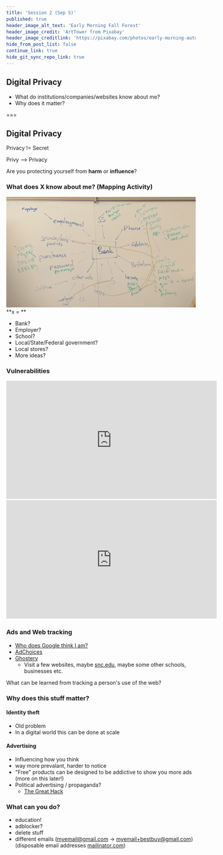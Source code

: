 ```yaml
---
title: 'Session 2 (Sep 5)'
published: true
header_image_alt_text: 'Early Morning Fall Forest'
header_image_credit: 'ArtTower from Pixabay'
header_image_creditlink: 'https://pixabay.com/photos/early-morning-autumn-fall-forest-299735/'
hide_from_post_list: false
continue_link: true
hide_git_sync_repo_link: true
---
```

## Digital Privacy
* What do institutions/companies/websites know about me?
* Why does it matter?

===

## Digital Privacy

Privacy != Secret

Privy --> Privacy

Are you protecting yourself from **harm** or **influence**?

### What does X know about me? (Mapping Activity)
![map of data a bank might know about you](https://github.com/TaylorJadin/dpl2019-data-code-ethics/raw/master/images/photo-2.jpeg)
**x = **
* Bank?
* Employer?
* School?
* Local/State/Federal government?
* Local stores?
* More ideas?

### Vulnerabilities

<iframe width="560" height="315" src="https://www.youtube.com/embed/F78UdORll-Q?start=83&end=256" frameborder="0" allow="accelerometer; autoplay; encrypted-media; gyroscope; picture-in-picture" allowfullscreen></iframe>

<iframe width="560" height="315" src="https://www.youtube.com/embed/Erp8IAUouus" frameborder="0" allow="accelerometer; autoplay; encrypted-media; gyroscope; picture-in-picture" allowfullscreen></iframe>

### Ads and Web tracking

* [Who does Google think I am?](https://adssettings.google.com/authenticated)
* [AdChoices](http://www.aboutads.info/choices/)
* [Ghostery](https://www.ghostery.com)
  * Visit a few websites, maybe [snc.edu](https://snc.edu), maybe some other schools, businesses etc.

What can be learned from tracking a person's use of the web?

### Why does this stuff matter?

#### Identity theft

* Old problem
* In a digital world this can be done at scale

#### Advertising

* Influencing how you think
* way more prevalant, harder to notice
* "Free" products can be designed to be addictive to show you more ads (more on this later!)
* Political advertising / propaganda?
  * [The Great Hack](https://www.netflix.com/title/80117542)

### What can you do?

* education!
* adblocker?
* delete stuff
* different emails (myemail@gmail.com -> myemail+bestbuy@gmail.com) (disposable email addresses [mailinator.com](https://mailinator.com))